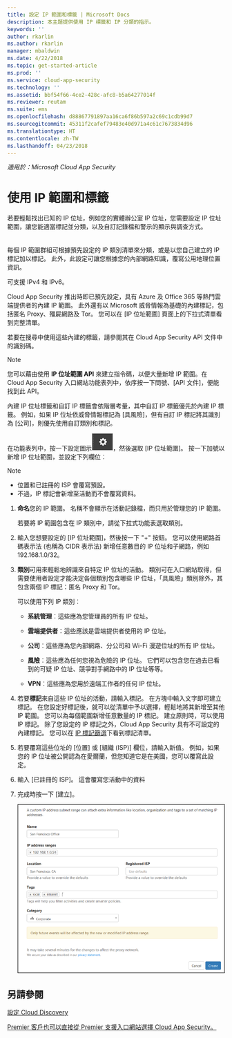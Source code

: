 ```yaml
---
title: 設定 IP 範圍和標籤 | Microsoft Docs
description: 本主題提供使用 IP 標籤和 IP 分類的指示。
keywords: ''
author: rkarlin
ms.author: rkarlin
manager: mbaldwin
ms.date: 4/22/2018
ms.topic: get-started-article
ms.prod: ''
ms.service: cloud-app-security
ms.technology: ''
ms.assetid: bbf54f66-4ce2-428c-afc8-b5a64277014f
ms.reviewer: reutam
ms.suite: ems
ms.openlocfilehash: d88867791897aa16ca6f86b597a2c69c1cdb99d7
ms.sourcegitcommit: 45311f2cafef79483e40d971a4c61c7673834d96
ms.translationtype: HT
ms.contentlocale: zh-TW
ms.lasthandoff: 04/23/2018
---
```

*適用於：Microsoft Cloud App Security*
 
 
#  <a name="IPtagsandRanges"></a> 使用 IP 範圍和標籤

若要輕鬆找出已知的 IP 位址，例如您的實體辦公室 IP 位址，您需要設定 IP 位址範圍，讓您能適當標記並分類，以及自訂記錄檔和警示的顯示與調查方式。 <br></br>  
每個 IP 範圍群組可根據預先設定的 IP 類別清單來分類，或是以您自己建立的 IP 標記加以標記。 此外，此設定可讓您根據您的內部網路知識，覆寫公用地理位置資訊。  
  
可支援 IPv4 和 IPv6。  
  
Cloud App Security 推出時即已預先設定，具有 Azure 及 Office 365 等熱門雲端提供者的內建 IP 範圍。 此外還有以 Microsoft 威脅情報為基礎的內建標記，包括匿名 Proxy、殭屍網路及 Tor。 您可以在 [IP 位址範圍] 頁面上的下拉式清單看到完整清單。

若要在搜尋中使用這些內建的標籤，請參閱其在 Cloud App Security API 文件中的識別碼。 

> [!NOTE]
> 您可以藉由使用 **IP 位址範圍 API** 來建立指令碼，以便大量新增 IP 範圍。在 Cloud App Security 入口網站功能表列中，依序按一下問號、[API 文件]，便能找到此 API。


內建 IP 位址標籤和自訂 IP 標籤會依階層考量，其中自訂 IP 標籤優先於內建 IP 標籤。 例如，如果 IP 位址依威脅情報標記為 [具風險]，但有自訂 IP 標記將其識別為 [公司]，則優先使用自訂類別和標記。

在功能表列中，按一下設定圖示![設定圖示](./media/settings-icon.png "設定圖示")，然後選取 [IP 位址範圍]。 按一下加號以新增 IP 位址範圍，並設定下列欄位︰  
  
> [!NOTE]  
> - 位置和已註冊的 ISP 會覆寫預設。   
> - 不過，IP 標記會新增至活動而不會覆寫資料。  
  
1.  **命名**您的 IP 範圍。 名稱不會顯示在活動記錄檔，而只用於管理您的 IP 範圍。  
  
     若要將 IP 範圍包含在 IP 類別中，請從下拉式功能表選取類別。  
  
2.  輸入您想要設定的 [IP 位址範圍]，然後按一下 "+" 按鈕。 您可以使用網路首碼表示法 (也稱為 CIDR 表示法) 新增任意數目的 IP 位址和子網路，例如 192.168.1.0/32。  
  
3.  **類別**可用來輕鬆地辨識來自特定 IP 位址的活動。 類別可在入口網站取得，但需要使用者設定才能決定各個類別包含哪些 IP 位址，「具風險」類別除外，其包含兩個 IP 標記：匿名 Proxy 和 Tor。  
  
     可以使用下列 IP 類別︰  
  
    -   **系統管理**︰這些應為您管理員的所有 IP 位址。  
  
    -  **雲端提供者**：這些應該是雲端提供者使用的 IP 位址。
  
    -   **公司**︰這些應為您內部網路、分公司和 Wi-Fi 漫遊位址的所有 IP 位址。  
  
    -   **風險**︰這些應為任何您視為危險的 IP 位址。 它們可以包含您在過去已看到的可疑 IP 位址、競爭對手網路中的 IP 位址等等。  
  
    -   **VPN**︰這些應為您用於遠端工作者的任何 IP 位址。  
4.  若要**標記**來自這些 IP 位址的活動，請輸入標記。 在方塊中輸入文字即可建立標記。 在您設定好標記後，就可以從清單中予以選擇，輕鬆地將其新增至其他 IP 範圍。 您可以為每個範圍新增任意數量的 IP 標記。 建立原則時，可以使用 IP 標記。  除了您設定的 IP 標記之外，Cloud App Security 具有不可設定的內建標記。 您可以在 [IP 標記篩選](activity-filters.md)下看到標記清單。  
  
5.  若要覆寫這些位址的 [位置] 或 [組織 (ISP)] 欄位，請輸入新值。 例如，如果您的 IP 位址被公開認為在愛爾蘭，但您知道它是在美國，您可以覆寫此設定。  
  
6.  輸入 [已註冊的 ISP]。 這會覆寫您活動中的資料  
 
7.   完成時按一下 [建立]。  
  
     ![newipaddress 範圍](./media/newipaddress-range.png "newipaddress 範圍")  
  
  
    
## <a name="see-also"></a>另請參閱  
[設定 Cloud Discovery](set-up-cloud-discovery.md)   

[Premier 客戶也可以直接從 Premier 支援入口網站選擇 Cloud App Security。](https://premier.microsoft.com/)  
  
  